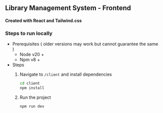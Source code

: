 ## Library Management System - Frontend

#### Created with React and Tailwind.css

### Steps to run locally
- Prerequisites ( older versions may work but cannot guarantee the same )
    - Node v20 +
    - Npm v8 +
- Steps
    1. Navigate to `/client` and install dependencies

        ``` bash
        cd client
        npm install 
        ```
    2. Run the project

        ``` bash
        npm run dev
        ```